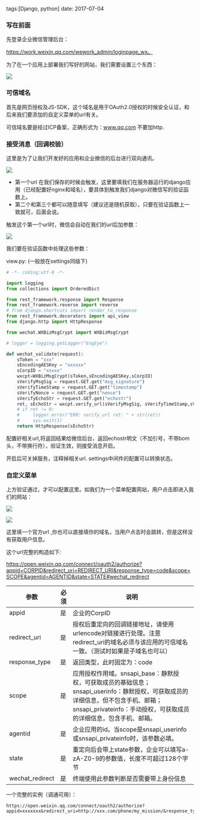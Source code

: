 tags:[Django, python]  date: 2017-07-04

### 写在前面

先登录企业微信管理后台：

https://work.weixin.qq.com/wework_admin/loginpage_wx。

为了在一个应用上部署我们写好的网站，我们需要设置三个东西：

![](http://ojynuthay.bkt.clouddn.com/%E5%BA%94%E7%94%A8%E7%AE%A1%E7%90%86%E5%90%8E%E5%8F%B0.png)





### 可信域名

首先是网页授权及JS-SDK，这个域名是用于OAuth2.0授权的时候安全认证，和后来我们要添加的自定义菜单的url有关。

可信域名要是经过ICP备案，正确形式为：www.qq.com  不要加http.



### 接受消息（回调校验）

这里是为了让我们开发好的应用和企业微信的后台进行双向通讯。

![](http://ojynuthay.bkt.clouddn.com/%E5%BE%AE%E4%BF%A1%E6%8E%A5%E5%8F%97%E6%B6%88%E6%81%AF.jpg)

* 第一个url 在我们保存的时候会触发，这里要填我们在服务器运行的django应用（已经配置好nginx和域名），要具体到触发我们django对微信写的验证函数上。
* 第二个和第三个都可以随意填写（建议还是随机获取），只要在验证函数上一致就可，后面会说。

触发这个第一个url时，微信会自动在我们的url后加参数：

![](http://ojynuthay.bkt.clouddn.com/%E9%AA%8C%E8%AF%81%E5%87%BD%E6%95%B0%E5%8F%82%E6%95%B0.png)

我们要在验证函数中处理这些参数：

view.py: (一般放在settings同级下)

```python
# -*- coding:utf-8 -*-

import logging
from collections import OrderedDict

from rest_framework.response import Response
from rest_framework.reverse import reverse
# from django.shortcuts import render_to_response
from rest_framework.decorators import api_view
from django.http import HttpResponse

from wechat.WXBizMsgCrypt import WXBizMsgCrypt

# logger = logging.getLogger("EngEye")

def wechat_validate(request):
    sToken = "xxx"
    sEncodingAESKey = "xxxxxx"
    sCorpID = "xxxxx"
    wxcpt=WXBizMsgCrypt(sToken,sEncodingAESKey,sCorpID)
    sVerifyMsgSig = request.GET.get("msg_signature")
    sVerifyTimeStamp = request.GET.get("timestamp")
    sVerifyNonce = request.GET.get("nonce")
    sVerifyEchoStr = request.GET.get("echostr")
    ret, sEchoStr = wxcpt.verify_url(sVerifyMsgSig, sVerifyTimeStamp,sVerifyNonce,sVerifyEchoStr)
    # if ret != 0:
    #     logger.error("ERR: verify_url ret: " + str(ret))
    #     sys.exit(1)
    return HttpResponse(sEchoStr)
```

配置好相关url,将返回结果给微信后台，返回echostr明文（不加引号，不带bom头，不带换行符），验证生效，则接受消息开启。

开启后可关掉服务，注释掉相关url. settings中间件的配置可以转换状态。



### 自定义菜单

上方验证通过，才可以配置这里。如我们为一个菜单配置网站，用户点击即进入我们的网站：

![](http://ojynuthay.bkt.clouddn.com/%E7%82%B9%E5%87%BB%E8%8F%9C%E5%8D%95.png)



![](http://ojynuthay.bkt.clouddn.com/%E8%8E%B7%E5%8F%96code.png)



这里填一个官方url ,你也可以直接填你的域名，当用户点击时会跳转，但是这样没有获取用户信息。

这个url完整的构造如下:

https://open.weixin.qq.com/connect/oauth2/authorize?appid=CORPID&redirect_uri=REDIRECT_URI&response_type=code&scope=SCOPE&agentid=AGENTID&state=STATE#wechat_redirect

| 参数              | 必须   | 说明                                       |
| --------------- | ---- | ---------------------------------------- |
| appid           | 是    | 企业的CorpID                                |
| redirect_uri    | 是    | 授权后重定向的回调链接地址，请使用urlencode对链接进行处理。注意redirect_uri的域名必须与该应用的可信域名一致。（测试时如果是子域名也可以） |
| response_type   | 是    | 返回类型，此时固定为：code                          |
| scope           | 是    | 应用授权作用域。snsapi_base：静默授权，可获取成员的基础信息；snsapi_userinfo：静默授权，可获取成员的详细信息，但不包含手机、邮箱；snsapi_privateinfo：手动授权，可获取成员的详细信息，包含手机、邮箱。 |
| agentid         | 是    | 企业应用的id。当scope是snsapi_userinfo或snsapi_privateinfo时，该参数必填。 |
| state           | 是    | 重定向后会带上state参数，企业可以填写a-zA-Z0-9的参数值，长度不可超过128个字节 |
| wechat_redirect | 是    | 终端使用此参数判断是否需要带上身份信息                      |


一个完整的实例（调通可用）：

```
https://open.weixin.qq.com/connect/oauth2/authorize?appid=xxxxxxx&redirect_uri=http://xxx.com/phone/my_mission/&response_type=code&scope=snsapi_base&state=1#wechat_redirect
```





